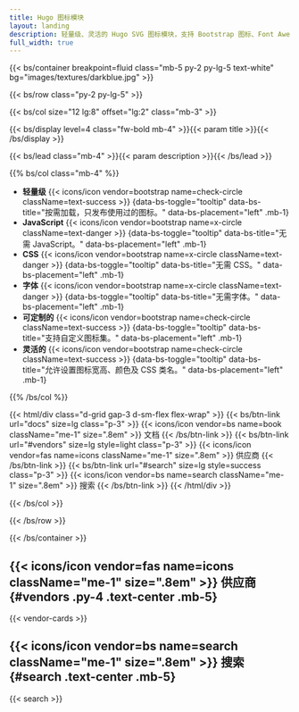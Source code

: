 ```yaml
---
title: Hugo 图标模块
layout: landing
description: 轻量级、灵活的 Hugo SVG 图标模块，支持 Bootstrap 图标、Font Awesome 图标、Material Design 图标、Simple 图标、Tabler 图标、Feather 图标、Lucide 图标等流行图标供应商。
full_width: true
---
```


{{< bs/container breakpoint=fluid class="mb-5 py-2 py-lg-5 text-white" bg="images/textures/darkblue.jpg" >}}

{{< bs/row class="py-2 py-lg-5" >}}

{{< bs/col size="12 lg:8" offset="lg:2" class="mb-3" >}}

{{< bs/display level=4 class="fw-bold mb-4" >}}{{< param title >}}{{< /bs/display >}}

{{< bs/lead class="mb-4" >}}{{< param description >}}{{< /bs/lead >}}

{{% bs/col class="mb-4" %}}

- **轻量级** {{< icons/icon vendor=bootstrap name=check-circle className=text-success >}}
{data-bs-toggle="tooltip" data-bs-title="按需加载，只发布使用过的图标。" data-bs-placement="left" .mb-1}
- **JavaScript** {{< icons/icon vendor=bootstrap name=x-circle className=text-danger >}}
{data-bs-toggle="tooltip" data-bs-title="无需 JavaScript。" data-bs-placement="left" .mb-1}
- **CSS** {{< icons/icon vendor=bootstrap name=x-circle className=text-danger >}}
{data-bs-toggle="tooltip" data-bs-title="无需 CSS。" data-bs-placement="left" .mb-1}
- **字体** {{< icons/icon vendor=bootstrap name=x-circle className=text-danger >}}
{data-bs-toggle="tooltip" data-bs-title="无需字体。" data-bs-placement="left" .mb-1}
- **可定制的** {{< icons/icon vendor=bootstrap name=check-circle className=text-success >}}
{data-bs-toggle="tooltip" data-bs-title="支持自定义图标集。" data-bs-placement="left" .mb-1}
- **灵活的** {{< icons/icon vendor=bootstrap name=check-circle className=text-success >}}
{data-bs-toggle="tooltip" data-bs-title="允许设置图标宽高、颜色及 CSS 类名。" data-bs-placement="left" .mb-1}

{{% /bs/col %}}

{{< html/div class="d-grid gap-3 d-sm-flex flex-wrap" >}}
  {{< bs/btn-link url="docs" size=lg class="p-3" >}}
    {{< icons/icon vendor=bs name=book className="me-1" size=".8em" >}} 文档
  {{< /bs/btn-link >}}
  {{< bs/btn-link url="#vendors" size=lg style=light class="p-3" >}}
    {{< icons/icon vendor=fas name=icons className="me-1" size=".8em" >}} 供应商
  {{< /bs/btn-link >}}
  {{< bs/btn-link url="#search" size=lg style=success class="p-3" >}}
    {{< icons/icon vendor=bs name=search className="me-1" size=".8em" >}} 搜索
  {{< /bs/btn-link >}}
{{< /html/div >}}

{{< /bs/col >}}

{{< /bs/row >}}

{{< /bs/container >}}

## {{< icons/icon vendor=fas name=icons className="me-1" size=".8em" >}} 供应商 {#vendors .py-4 .text-center .mb-5}

{{< vendor-cards >}}

## {{< icons/icon vendor=bs name=search className="me-1" size=".8em" >}} 搜索 {#search .text-center .mb-5}

{{< search >}}
